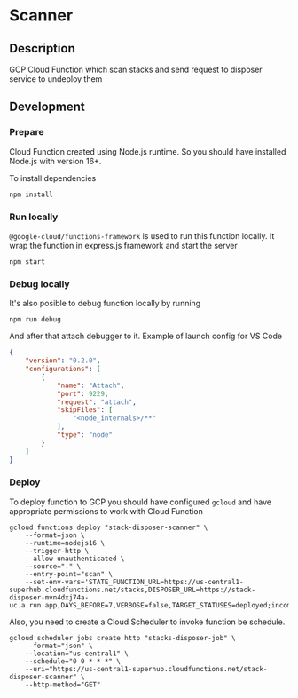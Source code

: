 # Scanner

## Description

GCP Cloud Function which scan stacks and send request to disposer service to undeploy them

## Development

### Prepare

Cloud Function created using Node.js runtime. So you should have installed Node.js with version 16+.

To install dependencies

```shell
npm install
```

### Run locally

`@google-cloud/functions-framework` is used to run this function locally. It wrap the function in express.js framework and start the server

```shell
npm start
```

### Debug locally

It's also posible to debug function locally by running

```shell
npm run debug
```

And after that attach debugger to it. Example of launch config for VS Code

```json
{
    "version": "0.2.0",
    "configurations": [
        {
            "name": "Attach",
            "port": 9229,
            "request": "attach",
            "skipFiles": [
                "<node_internals>/**"
            ],
            "type": "node"
        }
    ]
}
```

### Deploy

To deploy function to GCP you should have configured `gcloud` and have appropriate permissions to work with Cloud Function

```shell
gcloud functions deploy "stack-disposer-scanner" \
    --format=json \
    --runtime=nodejs16 \
    --trigger-http \
    --allow-unauthenticated \
    --source="." \
    --entry-point="scan" \
    --set-env-vars='STATE_FUNCTION_URL=https://us-central1-superhub.cloudfunctions.net/stacks,DISPOSER_URL=https://stack-disposer-mvn4dxj74a-uc.a.run.app,DAYS_BEFORE=7,VERBOSE=false,TARGET_STATUSES=deployed;incomplete'
```

Also, you need to create a Cloud Scheduler to invoke function be schedule.

```shell
gcloud scheduler jobs create http "stacks-disposer-job" \
    --format="json" \
    --location="us-central1" \
    --schedule="0 0 * * *" \
    --uri="https://us-central1-superhub.cloudfunctions.net/stack-disposer-scanner" \
    --http-method="GET"
```
